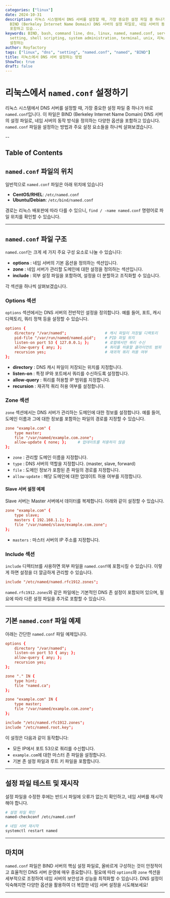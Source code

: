```yaml
---
categories: ["linux"]
date: 2024-10-31
description: 리눅스 시스템에서 DNS 서버를 설정할 때, 가장 중요한 설정 파일 중 하나가 바로 `named.conf`입니다. 이 파일은
  BIND (Berkeley Internet Name Domain) DNS 서버의 설정 파일로, 네임 서버의 동작 방식을 정의하는 다양한 옵션을
  포함하고 있습...
keywords: BIND, bash, command line, dns, linux, named, named.conf, server management,
  setting, shell scripting, system administration, terminal, unix, 리눅스에서, 방법, 서버,
  설정하는
author: Royfactory
tags: ["linux", "dns", "setting", "named.conf", "named", "BIND"]
title: 리눅스에서 DNS 서버 설정하는 방법
ShowToc: true
draft: false
---
```


# 리눅스에서 `named.conf` 설정하기

리눅스 시스템에서 DNS 서버를 설정할 때, 가장 중요한 설정 파일 중 하나가 바로 `named.conf`입니다. 이 파일은 BIND (Berkeley Internet Name Domain) DNS 서버의 설정 파일로, 네임 서버의 동작 방식을 정의하는 다양한 옵션을 포함하고 있습니다. `named.conf` 파일을 설정하는 방법과 주요 설정 요소들을 하나씩 살펴보겠습니다.

--
## Table of Contents

## `named.conf` 파일의 위치

일반적으로 `named.conf` 파일은 아래 위치에 있습니다

- **CentOS/RHEL**: `/etc/named.conf`
- **Ubuntu/Debian**: `/etc/bind/named.conf`

경로는 리눅스 배포판에 따라 다를 수 있으니, `find / -name named.conf` 명령어로 파일 위치를 확인할 수 있습니다.

---

## `named.conf` 파일 구조

`named.conf`는 크게 세 가지 주요 구성 요소로 나눌 수 있습니다:

- **options** : 네임 서버의 기본 옵션을 정의하는 섹션입니다.
- **zone** : 네임 서버가 관리할 도메인에 대한 설정을 정의하는 섹션입니다.
- **include** : 외부 설정 파일을 포함하여, 설정을 더 분할하고 조직화할 수 있습니다.

각 섹션을 하나씩 살펴보겠습니다.

### Options 섹션

`options` 섹션에서는 DNS 서버의 전반적인 설정을 정의합니다. 예를 들어, 포트, 캐시 디렉토리, 쿼리 정책 등을 설정할 수 있습니다.

```conf
options {
    directory "/var/named";                 # 캐시 파일이 저장될 디렉토리
    pid-file "/var/run/named/named.pid";    # PID 파일 위치
    listen-on port 53 { 127.0.0.1; };       # 로컬에서만 쿼리 수신
    allow-query { any; };                   # 쿼리를 허용할 클라이언트 범위
    recursion yes;                          # 재귀적 쿼리 허용 여부
};
```

- **directory** : DNS 캐시 파일이 저장되는 위치를 지정합니다.
- **listen-on** : 특정 IP와 포트에서 쿼리를 수신하도록 설정합니다.
- **allow-query** : 쿼리를 허용할 IP 범위를 지정합니다.
- **recursion** : 재귀적 쿼리 허용 여부를 설정합니다.

### Zone 섹션

`zone` 섹션에서는 DNS 서버가 관리하는 도메인에 대한 정보를 설정합니다. 예를 들어, 도메인 이름과 그에 대한 정보를 포함하는 파일의 경로를 지정할 수 있습니다.

```conf
zone "example.com" {
    type master;
    file "/var/named/example.com.zone";
    allow-update { none; };     # 업데이트를 허용하지 않음
};
```

- `zone` : 관리할 도메인 이름을 지정합니다.
- `type` : DNS 서버의 역할을 지정합니다. (master, slave, forward)
- `file` : 도메인 정보가 포함된 존 파일의 경로를 지정합니다.
- `allow-update` : 해당 도메인에 대한 업데이트 허용 여부를 지정합니다.

#### Slave 서버 설정 예제

Slave 서버는 Master 서버에서 데이터를 복제합니다. 아래와 같이 설정할 수 있습니다.

```conf
zone "example.com" {
    type slave;
    masters { 192.168.1.1; };
    file "/var/named/slave/example.com.zone";
};
```

- `masters` : 마스터 서버의 IP 주소를 지정합니다.

### Include 섹션

`include` 디렉티브를 사용하면 외부 파일을 `named.conf`에 포함시킬 수 있습니다. 이렇게 하면 설정을 더 깔금하게 관리할 수 있습니다.

```conf
include "/etc/named/named.rfc1912.zones";
```

`named.rfc1912.zones`와 같은 파일에는 기본적인 DNS 존 설정이 포함되어 있으며, 필요에 따라 다른 설정 파일을 추가로 포함할 수 있습니다.

---

## 기본 `named.conf` 파일 예제

아래는 간단한 `named.conf` 파일 예제입니다.

```conf
options {
    directory "/var/named";
    listen-on port 53 { any; };
    allow-query { any; };
    recursion yes;
};

zone "." IN {
    type hint;
    file "named.ca";
};

zone "example.com" IN {
    type master;
    file "/var/named/example.com.zone";
};

include "/etc/named.rfc1912.zones";
include "/etc/named.root.key";
```

이 설정은 다음과 같이 동작합니다:

- 모든 IP에서 포트 53으로 쿼리를 수신합니다.
- `example.com`에 대한 마스터 존 파일을 설정합니다.
- 기본 존 설정 파일과 루트 키 파일을 포함합니다.

---

## 설정 파일 테스트 및 재시작

설정 파일을 수정한 후에는 반드시 파일에 오류가 없는지 확인하고, 네임 서버를 재시작해야 합니다.

```bash
# 설정 파일 확인
named-checkconf /etc/named.conf

# 네임 서버 재시작
systemctl restart named
```

---

## 마치며

`named.conf` 파일은 BIND 서버의 핵심 설정 파일로, 올바르게 구성하는 것이 안정적이고 효율적인 DNS 서버 운영에 매우 중요합니다. 필요에 따라 `options`와 `zone` 섹션을 세부적으로 조정하여 네임 서버의 보안성과 성능을 최적화할 수 있습니다. DNS 설정이 익숙해지면 다양한 옵션을 활용하여 더 복잡한 네임 서버 설정을 시도해보세요!

---
